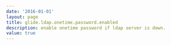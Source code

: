 ```yaml
---
date: '2016-01-01'
layout: page
title: glide.ldap.onetime.password.enabled
description: enable onetime password if ldap server is down.
value: true
---
```

